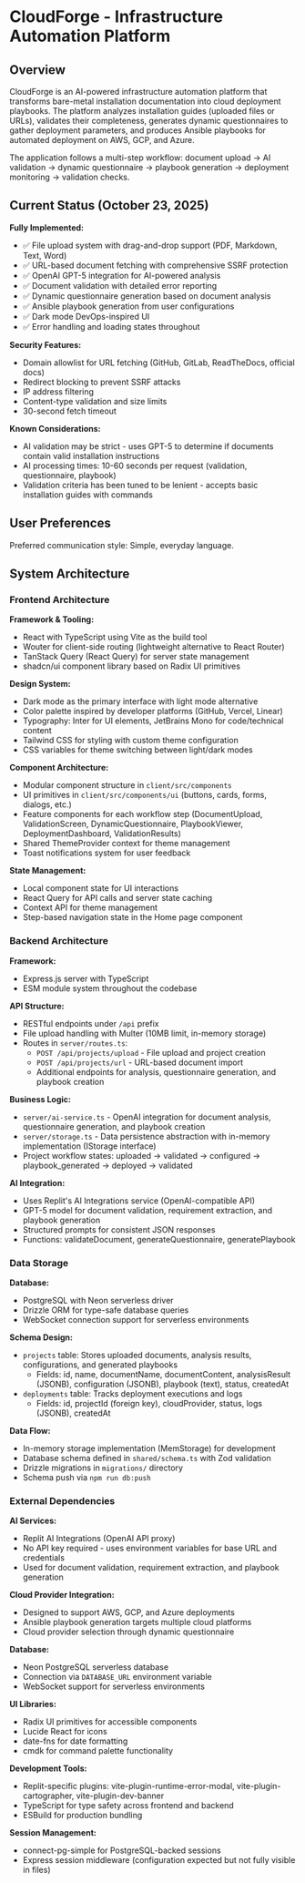 # CloudForge - Infrastructure Automation Platform

## Overview

CloudForge is an AI-powered infrastructure automation platform that transforms bare-metal installation documentation into cloud deployment playbooks. The platform analyzes installation guides (uploaded files or URLs), validates their completeness, generates dynamic questionnaires to gather deployment parameters, and produces Ansible playbooks for automated deployment on AWS, GCP, and Azure.

The application follows a multi-step workflow: document upload → AI validation → dynamic questionnaire → playbook generation → deployment monitoring → validation checks.

## Current Status (October 23, 2025)

**Fully Implemented:**
- ✅ File upload system with drag-and-drop support (PDF, Markdown, Text, Word)
- ✅ URL-based document fetching with comprehensive SSRF protection
- ✅ OpenAI GPT-5 integration for AI-powered analysis
- ✅ Document validation with detailed error reporting
- ✅ Dynamic questionnaire generation based on document analysis
- ✅ Ansible playbook generation from user configurations
- ✅ Dark mode DevOps-inspired UI
- ✅ Error handling and loading states throughout

**Security Features:**
- Domain allowlist for URL fetching (GitHub, GitLab, ReadTheDocs, official docs)
- Redirect blocking to prevent SSRF attacks
- IP address filtering
- Content-type validation and size limits
- 30-second fetch timeout

**Known Considerations:**
- AI validation may be strict - uses GPT-5 to determine if documents contain valid installation instructions
- AI processing times: 10-60 seconds per request (validation, questionnaire, playbook)
- Validation criteria has been tuned to be lenient - accepts basic installation guides with commands

## User Preferences

Preferred communication style: Simple, everyday language.

## System Architecture

### Frontend Architecture

**Framework & Tooling:**
- React with TypeScript using Vite as the build tool
- Wouter for client-side routing (lightweight alternative to React Router)
- TanStack Query (React Query) for server state management
- shadcn/ui component library based on Radix UI primitives

**Design System:**
- Dark mode as the primary interface with light mode alternative
- Color palette inspired by developer platforms (GitHub, Vercel, Linear)
- Typography: Inter for UI elements, JetBrains Mono for code/technical content
- Tailwind CSS for styling with custom theme configuration
- CSS variables for theme switching between light/dark modes

**Component Architecture:**
- Modular component structure in `client/src/components`
- UI primitives in `client/src/components/ui` (buttons, cards, forms, dialogs, etc.)
- Feature components for each workflow step (DocumentUpload, ValidationScreen, DynamicQuestionnaire, PlaybookViewer, DeploymentDashboard, ValidationResults)
- Shared ThemeProvider context for theme management
- Toast notifications system for user feedback

**State Management:**
- Local component state for UI interactions
- React Query for API calls and server state caching
- Context API for theme management
- Step-based navigation state in the Home page component

### Backend Architecture

**Framework:**
- Express.js server with TypeScript
- ESM module system throughout the codebase

**API Structure:**
- RESTful endpoints under `/api` prefix
- File upload handling with Multer (10MB limit, in-memory storage)
- Routes in `server/routes.ts`:
  - `POST /api/projects/upload` - File upload and project creation
  - `POST /api/projects/url` - URL-based document import
  - Additional endpoints for analysis, questionnaire generation, and playbook creation

**Business Logic:**
- `server/ai-service.ts` - OpenAI integration for document analysis, questionnaire generation, and playbook creation
- `server/storage.ts` - Data persistence abstraction with in-memory implementation (IStorage interface)
- Project workflow states: uploaded → validated → configured → playbook_generated → deployed → validated

**AI Integration:**
- Uses Replit's AI Integrations service (OpenAI-compatible API)
- GPT-5 model for document validation, requirement extraction, and playbook generation
- Structured prompts for consistent JSON responses
- Functions: validateDocument, generateQuestionnaire, generatePlaybook

### Data Storage

**Database:**
- PostgreSQL with Neon serverless driver
- Drizzle ORM for type-safe database queries
- WebSocket connection support for serverless environments

**Schema Design:**
- `projects` table: Stores uploaded documents, analysis results, configurations, and generated playbooks
  - Fields: id, name, documentName, documentContent, analysisResult (JSONB), configuration (JSONB), playbook (text), status, createdAt
- `deployments` table: Tracks deployment executions and logs
  - Fields: id, projectId (foreign key), cloudProvider, status, logs (JSONB), createdAt

**Data Flow:**
- In-memory storage implementation (MemStorage) for development
- Database schema defined in `shared/schema.ts` with Zod validation
- Drizzle migrations in `migrations/` directory
- Schema push via `npm run db:push`

### External Dependencies

**AI Services:**
- Replit AI Integrations (OpenAI API proxy)
- No API key required - uses environment variables for base URL and credentials
- Used for document validation, requirement extraction, and playbook generation

**Cloud Provider Integration:**
- Designed to support AWS, GCP, and Azure deployments
- Ansible playbook generation targets multiple cloud platforms
- Cloud provider selection through dynamic questionnaire

**Database:**
- Neon PostgreSQL serverless database
- Connection via `DATABASE_URL` environment variable
- WebSocket support for serverless environments

**UI Libraries:**
- Radix UI primitives for accessible components
- Lucide React for icons
- date-fns for date formatting
- cmdk for command palette functionality

**Development Tools:**
- Replit-specific plugins: vite-plugin-runtime-error-modal, vite-plugin-cartographer, vite-plugin-dev-banner
- TypeScript for type safety across frontend and backend
- ESBuild for production bundling

**Session Management:**
- connect-pg-simple for PostgreSQL-backed sessions
- Express session middleware (configuration expected but not fully visible in files)